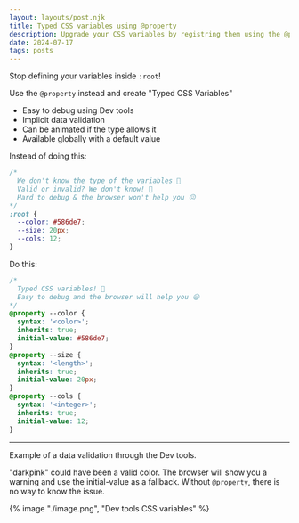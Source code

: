 ```yaml
---
layout: layouts/post.njk
title: Typed CSS variables using @property
description: Upgrade your CSS variables by registring them using the @property
date: 2024-07-17
tags: posts
---
```


Stop defining your variables inside `:root`! 

Use the `@property` instead and create "Typed CSS Variables" 
* Easy to debug using Dev tools
* Implicit data validation
* Can be animated if the type allows it
* Available globally with a default value

Instead of doing this:

```css
/*
  We don't know the type of the variables 🤔
  Valid or invalid? We don't know! 🫣
  Hard to debug & the browser won't help you 😖
*/
:root {
  --color: #586de7;
  --size: 20px;
  --cols: 12;
}
```

Do this:

```css
/*
  Typed CSS variables! 🤩
  Easy to debug and the browser will help you 😃
*/
@property --color {
  syntax: '<color>';
  inherits: true;
  initial-value: #586de7; 
}
@property --size {
  syntax: '<length>';
  inherits: true;
  initial-value: 20px; 
}
@property --cols {
  syntax: '<integer>';
  inherits: true;
  initial-value: 12; 
}
```

----

Example of a data validation through the Dev tools. 

"darkpink" could have been a valid color. The browser will show you a warning and use the initial-value as a fallback. Without `@property`, there is no way to know the issue.


{% image "./image.png", "Dev tools CSS variables" %}